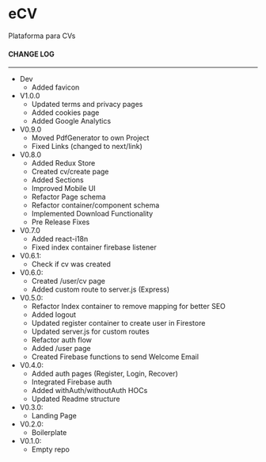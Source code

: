 # eCV
Plataforma para CVs

#### CHANGE LOG
***
* Dev
  * Added favicon
* V1.0.0
  * Updated terms and privacy pages
  * Added cookies page
  * Added Google Analytics
* V0.9.0
  * Moved PdfGenerator to own Project
  * Fixed Links (changed to next/link)
* V0.8.0
  * Added Redux Store
  * Created cv/create page
  * Added Sections
  * Improved Mobile UI
  * Refactor Page schema
  * Refactor container/component schema
  * Implemented Download Functionality
  * Pre Release Fixes
* V0.7.0
  * Added react-i18n
  * Fixed index container firebase listener
* V0.6.1:
  * Check if cv was created
* V0.6.0:
  * Created /user/cv page
  * Added custom route to server.js (Express)
* V0.5.0:
  * Refactor Index container to remove mapping for better SEO
  * Added logout
  * Updated register container to create user in Firestore
  * Updated server.js for custom routes
  * Refactor auth flow
  * Added /user page
  * Created Firebase functions to send Welcome Email
* V0.4.0:
  * Added auth pages (Register, Login, Recover)
  * Integrated Firebase auth
  * Added withAuth/withoutAuth HOCs
  * Updated Readme structure
* V0.3.0:
  * Landing Page
* V0.2.0:
  * Boilerplate
* V0.1.0:
  * Empty repo